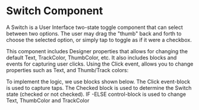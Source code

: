 # Switch Component

A Switch is a User Interface two-state toggle component that can select between two options. The user may drag the "thumb" back and forth to choose the selected option, or simply tap to toggle as if it were a checkbox. 

This component includes Designer properties that allows for changing the default Text, TrackColor, ThumbColor, etc. It also includes blocks and events for capturing user clicks. Using the Click event, allows you to change properties such as Text, and Thumb/Track colors:



To implement the logic, we use blocks shown below. The Click event-block is used to capture taps. The Checked block is used to determine the Switch state \(checked or not checked\). IF -ELSE control-block is used to change Text, ThumbColor and TrackColor




